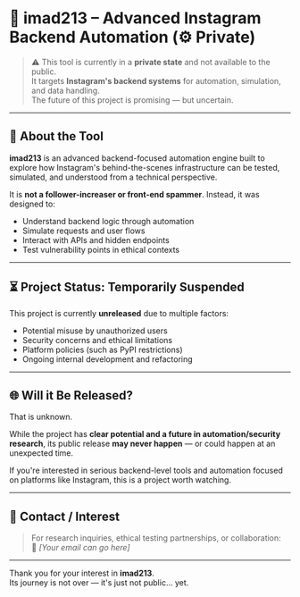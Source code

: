 # 🧠 imad213 – Advanced Instagram Backend Automation (⚙️ Private)

> ⚠️ This tool is currently in a **private state** and not available to the public.  
> It targets **Instagram's backend systems** for automation, simulation, and data handling.  
> The future of this project is promising — but uncertain.

---

## 📌 About the Tool

**imad213** is an advanced backend-focused automation engine built to explore how Instagram's behind-the-scenes infrastructure can be tested, simulated, and understood from a technical perspective.

It is **not a follower-increaser or front-end spammer**. Instead, it was designed to:

- Understand backend logic through automation
- Simulate requests and user flows
- Interact with APIs and hidden endpoints
- Test vulnerability points in ethical contexts

---

## ⏳ Project Status: Temporarily Suspended

This project is currently **unreleased** due to multiple factors:

- Potential misuse by unauthorized users
- Security concerns and ethical limitations
- Platform policies (such as PyPI restrictions)
- Ongoing internal development and refactoring

---

## 🌐 Will it Be Released?

That is unknown.

While the project has **clear potential and a future in automation/security research**, its public release **may never happen** — or could happen at an unexpected time.

If you're interested in serious backend-level tools and automation focused on platforms like Instagram, this is a project worth watching.

---

## 📩 Contact / Interest

> For research inquiries, ethical testing partnerships, or collaboration:  
📧 *[Your email can go here]*

---

Thank you for your interest in **imad213**.  
Its journey is not over — it's just not public… yet.
